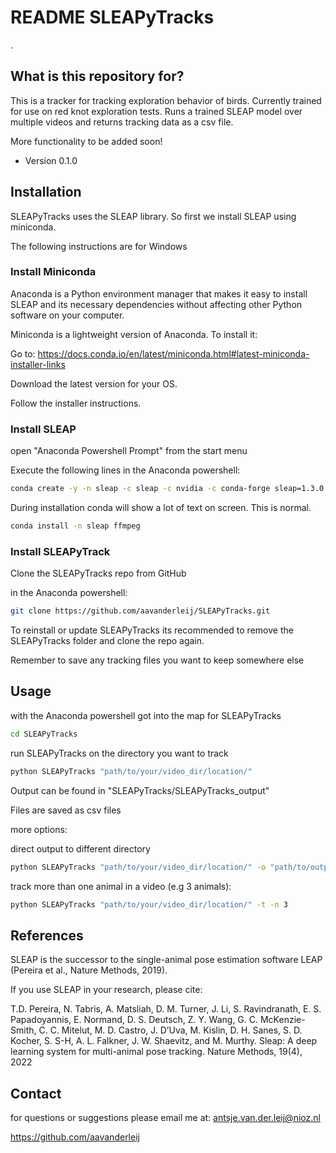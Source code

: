 
# README SLEAPyTracks #
.

## What is this repository for? ##



This is a tracker for tracking exploration behavior of birds. Currently trained for use on red knot exploration tests.
Runs a trained SLEAP model over multiple videos and returns tracking data as a csv file.

More functionality to be added soon!

* Version 0.1.0

## Installation ##

SLEAPyTracks uses the SLEAP library. So first we install SLEAP using miniconda.

The following instructions are for Windows

### Install Miniconda ###

Anaconda is a Python environment manager that makes it easy to install SLEAP and its necessary dependencies without affecting other Python software on your computer.

Miniconda is a lightweight version of Anaconda. To install it:

Go to: https://docs.conda.io/en/latest/miniconda.html#latest-miniconda-installer-links

Download the latest version for your OS.

Follow the installer instructions.



### Install SLEAP ###

open "Anaconda Powershell Prompt" from the start menu

Execute the following lines in the Anaconda powershell:

```bash
conda create -y -n sleap -c sleap -c nvidia -c conda-forge sleap=1.3.0
```

During installation conda will show a lot of text on screen. This is normal. 

```bash
conda install -n sleap ffmpeg
```


### Install SLEAPyTrack ###

Clone the SLEAPyTracks repo from GitHub

in the Anaconda powershell:

```bash
git clone https://github.com/aavanderleij/SLEAPyTracks.git
```

To reinstall or update SLEAPyTracks its recommended to remove the SLEAPyTracks folder and clone the repo again.

Remember to save any tracking files you want to keep somewhere else 
## Usage ##

with the Anaconda powershell got into the map for SLEAPyTracks

```bash
cd SLEAPyTracks
```
run SLEAPyTracks on the directory you want to track

```bash
python SLEAPyTracks "path/to/your/video_dir/location/"
```

Output can be found in "SLEAPyTracks/SLEAPyTracks_output"

Files are saved as csv files

more options:

direct output to different directory

```bash
python SLEAPyTracks "path/to/your/video_dir/location/" -o "path/to/output"
```


track more than one animal in a video (e.g 3 animals):

```bash
python SLEAPyTracks "path/to/your/video_dir/location/" -t -n 3
```



## References ##
SLEAP is the successor to the single-animal pose estimation software LEAP (Pereira et al., Nature Methods, 2019).

If you use SLEAP in your research, please cite:

T.D. Pereira, N. Tabris, A. Matsliah, D. M. Turner, J. Li, S. Ravindranath, E. S. Papadoyannis, E. Normand, D. S. Deutsch, Z. Y. Wang, G. C. McKenzie-Smith, C. C. Mitelut, M. D. Castro, J. D’Uva, M. Kislin, D. H. Sanes, S. D. Kocher, S. S-H, A. L. Falkner, J. W. Shaevitz, and M. Murthy. Sleap: A deep learning system for multi-animal pose tracking. Nature Methods, 19(4), 2022

## Contact ##

for questions or suggestions please email me at:
antsje.van.der.leij@nioz.nl

https://github.com/aavanderleij

